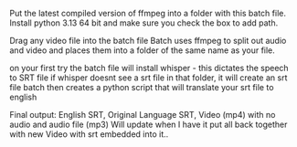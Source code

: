 Put the latest compiled version of ffmpeg into a folder with this batch file. 
Install python 3.13 64 bit and make sure you check the box to add path.

Drag any video file into the batch file 
Batch uses ffmpeg to split out audio and video and places them into a folder of the same name as your file.

on your first try the batch file will install whisper - this dictates the speech to SRT file
if whisper doesnt see a srt file in that folder, it will create an srt file 
batch then creates a python script that will translate your srt file to english

Final output: English SRT, Original Language SRT, Video (mp4) with no audio and audio file (mp3) 
Will update when I have it put all back together with new Video with srt embedded into it..
